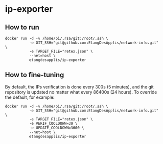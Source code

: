 # ip-exporter

## How to run

```
docker run -d -v /home/pi/.rsa/git:/root/.ssh \
           -e GIT_SSH="git@github.com:EtangDesApplis/network-info.git" \
           -e TARGET_FILE="retex.json" \
           --net=host \
           etangdesapplis/ip-exporter
```

## How to fine-tuning
By default, the IPs verification is done every 300s (5 minutes), and the git repository is updated no matter what every 86400s (24 hours). To override the default, for example:
```
docker run -d -v /home/pi/.rsa/git:/root/.ssh \
           -e GIT_SSH="git@github.com:EtangDesApplis/network-info.git" \
           -e TARGET_FILE="retex.json" \
           -e VERIF_COOLDOWN=30 \
           -e UPDATE_COOLDOWN=3600 \
           --net=host \
           etangdesapplis/ip-exporter
```

